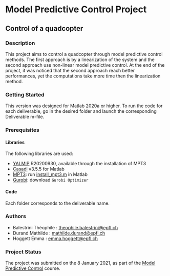 # Model Predictive Control Project
## Control of a quadcopter

### Description
<!--- Modify this section --->
This project aims to control a quadcopter through model predictive control methods. The first approach is by a linearization of the system and the second approach use non-linear model predictive control.
At the end of the project, it was noticed that the second approach reach better performances, yet the computations take more time then the linearization method.




### Getting Started
<!--- Modify this section --->
This version was designed for Matlab 2020a or higher. To run the code for each deliverable, go in the desired folder and launch the corresponding Deliverable m-file.

### Prerequisites

#### Libraries
The following libraries are used:
* [YALMIP](https://yalmip.github.io/) R20200930, available through the installation of MPT3
* [Casadi](https://web.casadi.org/get/) v3.5.5 for Matlab
* [MPT3](https://www.mpt3.org/Main/Installation): run [install_mpt3.m](https://www.mpt3.org/Main/Installation?action=download&upname=install_mpt3.m) in Matlab
* [Gurobi](https://www.gurobi.com/downloads/): download `Gurobi Optimizer`


#### Code 
<!--- Modify this section --->
Each folder corresponds to the deliverable name.



### Authors
* Balestrini Théophile : theophile.balestrini@epfl.ch
* Durand Mathilde : mathilde.durand@epfl.ch
* Hoggett Emma : emma.hoggett@epfl.ch

### Project Status
The project was submitted on the 8 January 2021, as part of the [Model Predictive Control](https://www.epfl.ch/labs/la/page-53049-en-html/teaching-mpc/) course.
